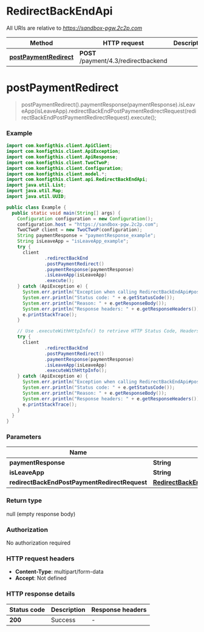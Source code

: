 # RedirectBackEndApi

All URIs are relative to *https://sandbox-pgw.2c2p.com*

| Method | HTTP request | Description |
|------------- | ------------- | -------------|
| [**postPaymentRedirect**](RedirectBackEndApi.md#postPaymentRedirect) | **POST** /payment/4.3/redirectbackend |  |


<a name="postPaymentRedirect"></a>
# **postPaymentRedirect**
> postPaymentRedirect().paymentResponse(paymentResponse).isLeaveApp(isLeaveApp).redirectBackEndPostPaymentRedirectRequest(redirectBackEndPostPaymentRedirectRequest).execute();



### Example
```java
import com.konfigthis.client.ApiClient;
import com.konfigthis.client.ApiException;
import com.konfigthis.client.ApiResponse;
import com.konfigthis.client.TwoCTwoP;
import com.konfigthis.client.Configuration;
import com.konfigthis.client.model.*;
import com.konfigthis.client.api.RedirectBackEndApi;
import java.util.List;
import java.util.Map;
import java.util.UUID;

public class Example {
  public static void main(String[] args) {
    Configuration configuration = new Configuration();
    configuration.host = "https://sandbox-pgw.2c2p.com";
    TwoCTwoP client = new TwoCTwoP(configuration);
    String paymentResponse = "paymentResponse_example";
    String isLeaveApp = "isLeaveApp_example";
    try {
      client
              .redirectBackEnd
              .postPaymentRedirect()
              .paymentResponse(paymentResponse)
              .isLeaveApp(isLeaveApp)
              .execute();
    } catch (ApiException e) {
      System.err.println("Exception when calling RedirectBackEndApi#postPaymentRedirect");
      System.err.println("Status code: " + e.getStatusCode());
      System.err.println("Reason: " + e.getResponseBody());
      System.err.println("Response headers: " + e.getResponseHeaders());
      e.printStackTrace();
    }

    // Use .executeWithHttpInfo() to retrieve HTTP Status Code, Headers and Request
    try {
      client
              .redirectBackEnd
              .postPaymentRedirect()
              .paymentResponse(paymentResponse)
              .isLeaveApp(isLeaveApp)
              .executeWithHttpInfo();
    } catch (ApiException e) {
      System.err.println("Exception when calling RedirectBackEndApi#postPaymentRedirect");
      System.err.println("Status code: " + e.getStatusCode());
      System.err.println("Reason: " + e.getResponseBody());
      System.err.println("Response headers: " + e.getResponseHeaders());
      e.printStackTrace();
    }
  }
}

```

### Parameters

| Name | Type | Description  | Notes |
|------------- | ------------- | ------------- | -------------|
| **paymentResponse** | **String**|  | [optional] |
| **isLeaveApp** | **String**|  | [optional] |
| **redirectBackEndPostPaymentRedirectRequest** | [**RedirectBackEndPostPaymentRedirectRequest**](RedirectBackEndPostPaymentRedirectRequest.md)|  | [optional] |

### Return type

null (empty response body)

### Authorization

No authorization required

### HTTP request headers

 - **Content-Type**: multipart/form-data
 - **Accept**: Not defined

### HTTP response details
| Status code | Description | Response headers |
|-------------|-------------|------------------|
| **200** | Success |  -  |

